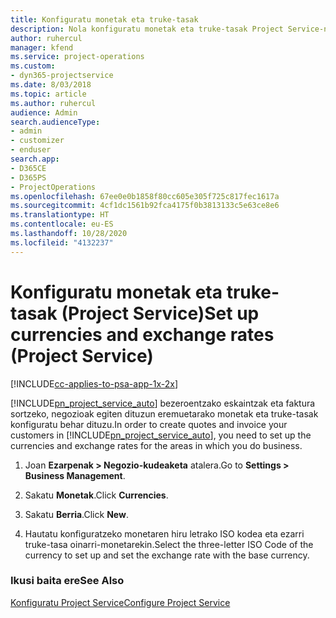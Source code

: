```yaml
---
title: Konfiguratu monetak eta truke-tasak
description: Nola konfiguratu monetak eta truke-tasak Project Service-n
author: ruhercul
manager: kfend
ms.service: project-operations
ms.custom:
- dyn365-projectservice
ms.date: 8/03/2018
ms.topic: article
ms.author: ruhercul
audience: Admin
search.audienceType:
- admin
- customizer
- enduser
search.app:
- D365CE
- D365PS
- ProjectOperations
ms.openlocfilehash: 67ee0e0b1858f80cc605e305f725c817fec1617a
ms.sourcegitcommit: 4cf1dc1561b92fca4175f0b3813133c5e63ce8e6
ms.translationtype: HT
ms.contentlocale: eu-ES
ms.lasthandoff: 10/28/2020
ms.locfileid: "4132237"
---
```

# <a name="set-up-currencies-and-exchange-rates-project-service"></a><span data-ttu-id="6c6fd-103">Konfiguratu monetak eta truke-tasak (Project Service)</span><span class="sxs-lookup"><span data-stu-id="6c6fd-103">Set up currencies and exchange rates (Project Service)</span></span>

[!INCLUDE[cc-applies-to-psa-app-1x-2x](../includes/cc-applies-to-psa-app-1x-2x.md)]

<span data-ttu-id="6c6fd-104">[!INCLUDE[pn_project_service_auto](../includes/pn-project-service-auto.md)] bezeroentzako eskaintzak eta faktura sortzeko, negozioak egiten dituzun eremuetarako monetak eta truke-tasak konfiguratu behar dituzu.</span><span class="sxs-lookup"><span data-stu-id="6c6fd-104">In order to create quotes and invoice your customers in [!INCLUDE[pn_project_service_auto](../includes/pn-project-service-auto.md)], you need to set up the currencies and exchange rates for the areas in which you do business.</span></span>  
  
1.  <span data-ttu-id="6c6fd-105">Joan **Ezarpenak > Negozio-kudeaketa** atalera.</span><span class="sxs-lookup"><span data-stu-id="6c6fd-105">Go to **Settings > Business Management**.</span></span>  
  
2.  <span data-ttu-id="6c6fd-106">Sakatu **Monetak**.</span><span class="sxs-lookup"><span data-stu-id="6c6fd-106">Click **Currencies**.</span></span>  
  
3.  <span data-ttu-id="6c6fd-107">Sakatu **Berria**.</span><span class="sxs-lookup"><span data-stu-id="6c6fd-107">Click **New**.</span></span>  
  
4.  <span data-ttu-id="6c6fd-108">Hautatu konfiguratzeko monetaren hiru letrako ISO kodea eta ezarri truke-tasa oinarri-monetarekin.</span><span class="sxs-lookup"><span data-stu-id="6c6fd-108">Select the three-letter ISO Code of the currency to set up and set the exchange rate with the base currency.</span></span>  
  
### <a name="see-also"></a><span data-ttu-id="6c6fd-109">Ikusi baita ere</span><span class="sxs-lookup"><span data-stu-id="6c6fd-109">See Also</span></span>  
 [<span data-ttu-id="6c6fd-110">Konfiguratu Project Service</span><span class="sxs-lookup"><span data-stu-id="6c6fd-110">Configure Project Service</span></span>](../psa/configure.md)
